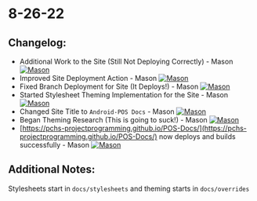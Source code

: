 # 8-26-22

## Changelog:
- Additional Work to the Site (Still Not Deploying Correctly) - Mason [![Mason](https://img.shields.io/github/followers/MasonT8198?style=social)](https://github.com/MasonT8198)
- Improved Site Deployment Action - Mason [![Mason](https://img.shields.io/github/followers/MasonT8198?style=social)](https://github.com/MasonT8198)
- Fixed Branch Deployment for Site (It Deploys!) - Mason [![Mason](https://img.shields.io/github/followers/MasonT8198?style=social)](https://github.com/MasonT8198)
- Started Stylesheet Theming Implementation for the Site - Mason [![Mason](https://img.shields.io/github/followers/MasonT8198?style=social)](https://github.com/MasonT8198)
- Changed Site Title to `Android-POS Docs` - Mason [![Mason](https://img.shields.io/github/followers/MasonT8198?style=social)](https://github.com/MasonT8198)
- Began Theming Research (This is going to suck!) - Mason [![Mason](https://img.shields.io/github/followers/MasonT8198?style=social)](https://github.com/MasonT8198)
- [https://pchs-projectprogramming.github.io/POS-Docs/](https://pchs-projectprogramming.github.io/POS-Docs/) now deploys and builds successfully - Mason [![Mason](https://img.shields.io/github/followers/MasonT8198?style=social)](https://github.com/MasonT8198)

## Additional Notes:

Stylesheets start in `docs/stylesheets` and theming starts in `docs/overrides`